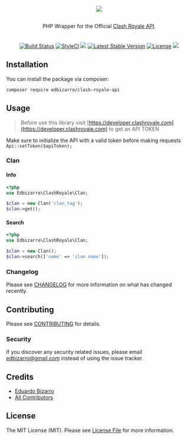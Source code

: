 <p align="center">
    <img src="https://developer.clashroyale.com/l_retina.526bc4.png">
</p>
<p align="center" style="margin: 30px 0 35px;">PHP Wrapper for the Official <a href="https://developer.clashroyale.com"> Clash Royale API</a>.</p>
<p align="center">
  <a href='https://semaphoreci.com/edbizarro/clash-royale-api'> <img src='https://semaphoreci.com/api/v1/edbizarro/clash-royale-api/branches/master/badge.svg' alt='Build Status'></a>  
  <a href="https://styleci.io/repos/129276226"><img src="https://styleci.io/repos/129276226/shield?branch=master" alt="StyleCI"></a>  
  <a href="https://codeclimate.com/github/edbizarro/clash-royale-api/maintainability"><img src="https://api.codeclimate.com/v1/badges/d9f87681a2cd5e496c63/maintainability" /></a>
  <a href="https://packagist.org/packages/edbizarro/clash-royale-api"><img src="https://poser.pugx.org/edbizarro/clash-royale-api/v/stable.svg" alt="Latest Stable Version"></a>
  <a href="https://packagist.org/packages/edbizarro/clash-royale-api"><img src="https://poser.pugx.org/edbizarro/clash-royale-api/license.svg" alt="License"></a>
    <a href="https://app.fossa.io/projects/git%2Bgithub.com%2Fedbizarro%2Fclash-royale-api?ref=badge_shield" alt="FOSSA Status"><img src="https://app.fossa.io/api/projects/git%2Bgithub.com%2Fedbizarro%2Fclash-royale-api.svg?type=small"/></a>
</p>

## Installation

You can install the package via composer:

```bash
composer require edbizarro/clash-royale-api
```

## Usage

> Before use this library visit [https://developer.clashroyale.com](https://developer.clashroyale.com) to get an API TOKEN

Make sure to initialize the API with a valid token before making requests `
Api::setToken($apiToken);`

### Clan

#### Info

``` php
<?php
use Edbizarro\ClashRoyale\Clan;

$clan = new Clan('clan_tag');
$clan->get();

```


#### Search

``` php
<?php
use Edbizarro\ClashRoyale\Clan;

$clan = new Clan();
$clan->search(['name' => 'clan name']);

```

### Changelog

Please see [CHANGELOG](CHANGELOG.md) for more information on what has changed recently.

## Contributing

Please see [CONTRIBUTING](CONTRIBUTING.md) for details.

### Security

If you discover any security related issues, please email edbizarro@gmail.com instead of using the issue tracker.

## Credits

- [Eduardo Bizarro](https://github.com/edbizarro)
- [All Contributors](../../contributors)

## License

The MIT License (MIT). Please see [License File](LICENSE.md) for more information.
